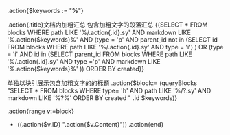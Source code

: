 .action{$keywords := "**%**"}

.action{.title}文档内加粗汇总
包含加粗文字的段落汇总
{{SELECT * FROM blocks WHERE path LIKE '%/.action{.id}.sy' AND markdown LIKE '%.action{$keywords}%' AND  (type = 'p' AND parent_id not in (SELECT id FROM blocks WHERE path LIKE '%/.action{.id}.sy' AND type = 'i') )  OR (type = 'i' AND id in (SELECT parent_id FROM blocks WHERE path LIKE '%/.action{.id}.sy' AND type ='p' AND markdown LIKE '%.action{$keywords}%' )) ORDER BY created}}

单独以块引展示包含加粗文字的的标题
.action{$block:= (queryBlocks "SELECT * FROM blocks WHERE type= 'h' AND path LIKE '%/?.sy' AND markdown LIKE '%?%' ORDER BY created " .id $keywords)}

.action{range $v:=$block} 
- ((.action{$v.ID} ".action{$v.Content}")) 
.action{end}

